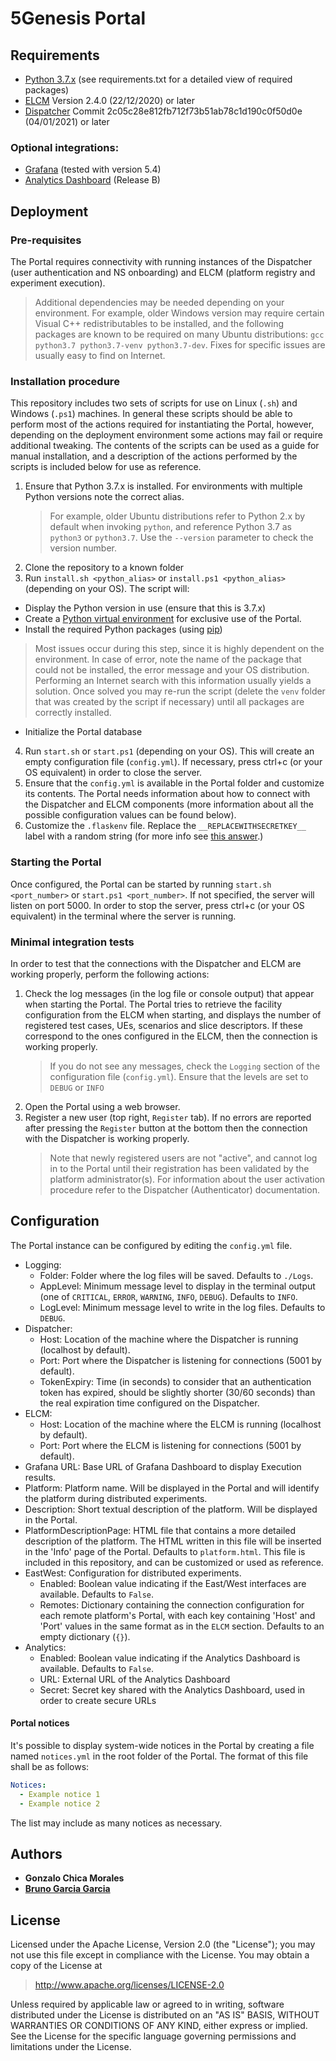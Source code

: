 # 5Genesis Portal

## Requirements

 - [Python 3.7.x](https://www.python.org) (see requirements.txt for a detailed view of required packages)
 - [ELCM](https://github.com/5genesis/ELCM) Version 2.4.0 (22/12/2020) or later
 - [Dispatcher](https://github.com/5genesis/Dispatcher) Commit 2c05c28e812fb712f73b51ab78c1d190c0f50d0e (04/01/2021) or later

### Optional integrations:

 - [Grafana](https://grafana.com/) (tested with version 5.4)
 - [Analytics Dashboard](https://github.com/5genesis/Analytics) (Release B)

## Deployment

### Pre-requisites

The Portal requires connectivity with running instances of the Dispatcher (user authentication and NS onboarding)
and ELCM (platform registry and experiment execution).

> Additional dependencies may be needed depending on your environment. For example, older Windows version may require
certain Visual C++ redistributables to be installed, and the following packages are known to be required on many Ubuntu
distributions: `gcc python3.7 python3.7-venv python3.7-dev`. Fixes for specific issues are usually easy to find on 
Internet.

### Installation procedure

This repository includes two sets of scripts for use on Linux (`.sh`) and Windows (`.ps1`) machines. In general
these scripts should be able to perform most of the actions required for instantiating the Portal, however, depending
on the deployment environment some actions may fail or require additional tweaking. The contents of the scripts can
be used as a guide for manual installation, and a description of the actions performed by the scripts is included below
for use as reference.

1. Ensure that Python 3.7.x is installed. For environments with multiple Python versions note the correct alias.
   > For example, older Ubuntu distributions refer to Python 2.x by default when invoking `python`, and reference 
   > Python 3.7 as `python3` or `python3.7`. Use the `--version` parameter to check the version number.
2. Clone the repository to a known folder
3. Run `install.sh <python_alias>` or `install.ps1 <python_alias>` (depending on your OS). The script will:
  - Display the Python version in use (ensure that this is 3.7.x)
  - Create a [Python virtual environment](https://virtualenv.pypa.io/en/stable/) for exclusive use of the Portal.
  - Install the required Python packages (using [pip](https://pypi.org/project/pip/))
  > Most issues occur during this step, since it is highly dependent on the environment. In case of error, note the 
  > name of the package that could not be installed, the error message and your OS distribution. Performing an Internet 
  > search with this information usually yields a solution. Once solved you may re-run the script (delete the `venv` 
  > folder that was created by the script if necessary) until all packages are correctly installed.
  - Initialize the Portal database
4. Run `start.sh` or `start.ps1` (depending on your OS). This will create an empty configuration file (`config.yml`).
   If necessary, press ctrl+c (or your OS equivalent) in order to close the server.
5. Ensure that the `config.yml` is available in the Portal folder and customize its contents. The Portal needs
   information about how to connect with the Dispatcher and ELCM components (more information about all the possible 
   configuration values can be found below).
6. Customize the `.flaskenv` file. Replace the `__REPLACEWITHSECRETKEY__` label with a random string (for more info 
   see [this answer](https://stackoverflow.com/a/22463969).)

### Starting the Portal

Once configured, the Portal can be started by running `start.sh <port_number>` or `start.ps1 <port_number>`. If not
specified, the server will listen on port 5000. In order to stop the server, press ctrl+c (or your OS equivalent) in
the terminal where the server is running.

### Minimal integration tests

In order to test that the connections with the Dispatcher and ELCM are working properly, perform the following actions:

1. Check the log messages (in the log file or console output) that appear when starting the Portal. The Portal tries to
   retrieve the facility configuration from the ELCM when starting, and displays the number of registered test cases,
   UEs, scenarios and slice descriptors. If these correspond to the ones configured in the ELCM, then the connection
   is working properly.
   > If you do not see any messages, check the `Logging` section of the configuration file (`config.yml`). Ensure that
   > the levels are set to `DEBUG` or `INFO`
2. Open the Portal using a web browser. 
3. Register a new user (top right, `Register` tab). If no errors are reported after pressing the `Register` button at 
   the bottom then the connection with the Dispatcher is working properly.
   > Note that newly registered users are not "active", and cannot log in to the Portal until their registration has 
   > been validated by the platform administrator(s). For information about the user activation procedure refer to the 
   > Dispatcher (Authenticator) documentation.

## Configuration

The Portal instance can be configured by editing the `config.yml` file.

- Logging:
    - Folder: Folder where the log files will be saved. Defaults to `./Logs`.
    - AppLevel: Minimum message level to display in the terminal output (one of `CRITICAL`, `ERROR`, `WARNING`,
      `INFO`, `DEBUG`). Defaults to `INFO`.
    - LogLevel: Minimum message level to write in the log files. Defaults to `DEBUG`.
- Dispatcher:
    - Host: Location of the machine where the Dispatcher is running (localhost by default).
    - Port: Port where the Dispatcher is listening for connections (5001 by default).
    - TokenExpiry: Time (in seconds) to consider that an authentication token has expired, should be slightly shorter
    (30/60 seconds) than the real expiration time configured on the Dispatcher.
- ELCM:
    - Host: Location of the machine where the ELCM is running (localhost by default).
    - Port: Port where the ELCM is listening for connections (5001 by default).
- Grafana URL: Base URL of Grafana Dashboard to display Execution results.
- Platform: Platform name. Will be displayed in the Portal and will identify the platform during distributed
  experiments.
- Description: Short textual description of the platform. Will be displayed in the Portal.
- PlatformDescriptionPage: HTML file that contains a more detailed description of the platform. The HTML written in
  this file will be inserted in the 'Info' page of the Portal. Defaults to `platform.html`. This file is included in
  this repository, and can be customized or used as reference.
- EastWest: Configuration for distributed experiments.
    - Enabled: Boolean value indicating if the East/West interfaces are available. Defaults to `False`.
    - Remotes: Dictionary containing the connection configuration for each remote platform's Portal, with each key
      containing 'Host' and 'Port' values in the same format as in the `ELCM` section. Defaults to an empty
      dictionary (`{}`).
- Analytics:
    - Enabled: Boolean value indicating if the Analytics Dashboard is available. Defaults to `False`.
    - URL: External URL of the Analytics Dashboard
    - Secret: Secret key shared with the Analytics Dashboard, used in order to create secure URLs

#### Portal notices

It's possible to display system-wide notices in the Portal by creating a file named `notices.yml` in the root folder
of the Portal. The format of this file shall be as follows:

```yaml
Notices:
  - Example notice 1
  - Example notice 2
```
The list may include as many notices as necessary.

## Authors

* **Gonzalo Chica Morales**
* **[Bruno Garcia Garcia](https://github.com/NaniteBased)**

## License

Licensed under the Apache License, Version 2.0 (the "License");
you may not use this file except in compliance with the License.
You may obtain a copy of the License at

   > <http://www.apache.org/licenses/LICENSE-2.0>

Unless required by applicable law or agreed to in writing, software
distributed under the License is distributed on an "AS IS" BASIS,
WITHOUT WARRANTIES OR CONDITIONS OF ANY KIND, either express or implied.
See the License for the specific language governing permissions and
limitations under the License.

